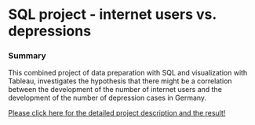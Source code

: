 # SQL project - internet users vs. depressions
### Summary

This combined project of data preparation with SQL and visualization with Tableau, investigates the hypothesis that there might be a correlation between the development of the number of internet users and the development of the number of depression cases in Germany.

[Please click here for the detailed project description and the result!](https://ingmarkroll79.github.io/SQL_project_internet_vs_depression/)



   
